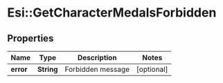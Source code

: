 # Esi::GetCharacterMedalsForbidden

## Properties
Name | Type | Description | Notes
------------ | ------------- | ------------- | -------------
**error** | **String** | Forbidden message | [optional] 



